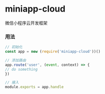# miniapp-cloud
微信小程序云开发框架

### 用法
```typescript
// 初始化
const app = new (require('miniapp-cloud'))()

// 添加路由
app.route('user', (event, context) => {
// do something
})

// 接入
module.exports = app.handle
```